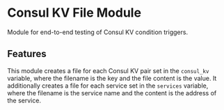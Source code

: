 # Consul KV File Module
Module for end-to-end testing of Consul KV condition triggers.

## Features
This module creates a file for each Consul KV pair set in the `consul_kv` variable, where the filename is the key and the file content is the value. It additionally creates a file for each service set in the `services` variable, where the filename is the service name and the content is the address of the service.
